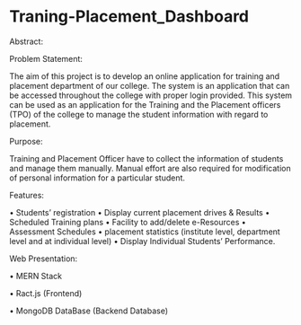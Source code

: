 # Traning-Placement_Dashboard

Abstract:

Problem Statement:

The aim of this project is to develop an online application for training and placement department of our college. The system is an application that can be accessed throughout the college with proper login provided. This system can be used as an application for the Training and the Placement officers (TPO) of the college to manage the student information with regard to placement.

Purpose:

Training and Placement Officer have to collect the information of students and manage them manually. Manual effort are also required for modification of personal information for a particular student.

Features:

• Students’ registration
• Display current placement drives & Results
• Scheduled Training plans
• Facility to add/delete e-Resources
• Assessment Schedules
• placement statistics (institute level, department level and at individual level)
• Display Individual Students’ Performance.

Web Presentation: 

• MERN Stack

• Ract.js (Frontend)

• MongoDB DataBase (Backend Database)
